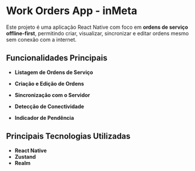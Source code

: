 # Work Orders App - inMeta

Este projeto é uma aplicação React Native com foco em **ordens de serviço offline-first**, permitindo criar, visualizar, sincronizar e editar ordens mesmo sem conexão com a internet.

## Funcionalidades Principais

- **Listagem de Ordens de Serviço**  

- **Criação e Edição de Ordens**  

- **Sincronização com o Servidor**  

- **Detecção de Conectividade**  

- **Indicador de Pendência**  

## Principais Tecnologias Utilizadas

- **React Native**
- **Zustand** 
- **Realm** 
